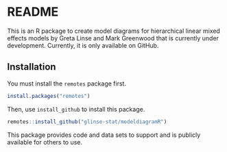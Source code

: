 
# README

This is an R package to create model diagrams for hierarchical linear
mixed effects models by Greta Linse and Mark Greenwood that is currently
under development. Currently, it is only available on GitHub.

## Installation

You must install the `remotes` package first.

``` r
install.packages("remotes")
```

Then, use `install_github` to install this package.

``` r
remotes::install_github("glinse-stat/modeldiagramR")
```

This package provides code and data sets to support and is publicly
available for others to use.
